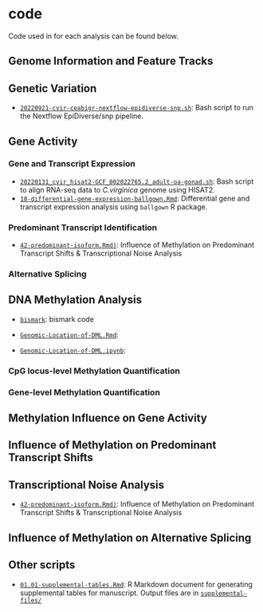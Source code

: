 # code

Code used in for each analysis can be found below.

## Genome Information and Feature Tracks



## Genetic Variation

- [`20220921-cvir-ceabigr-nextflow-epidiverse-snp.sh`](https://github.com/sr320/ceabigr/blob/main/code/20220921-cvir-ceabigr-nextflow-epidiverse-snp.sh): Bash script to run the Nextflow EpiDiverse/snp pipeline.

## Gene Activity

### Gene and Transcript Expression

- [`20220131_cvir_hisat2-GCF_002022765.2_adult-oa-gonad.sh`](https://github.com/sr320/ceabigr/blob/main/code/20220131_cvir_hisat2-GCF_002022765.2_adult-oa-gonad.sh): Bash script to align RNA-seq data to _C.virginica_ genome using HISAT2.
- [`18-differential-gene-expression-ballgown.Rmd`](https://github.com/sr320/ceabigr/blob/main/code/18-differential-gene-expression-ballgown.Rmd): Differential gene and transcript expression analysis using `ballgown` R package.

### Predominant Transcript Identification

- [`42-predominant-isoform.Rmd)`](https://github.com/sr320/ceabigr/blob/main/code/42-predominant-isoform.Rmd): Influence of Methylation on Predominant Transcript Shifts & Transcriptional Noise Analysis

### Alternative Splicing

## DNA Methylation Analysis

- [`bismark`](https://github.com/sr320/ceabigr/blob/main/code/01-bismark.sh): bismark code

- [`Genomic-Location-of-DML.Rmd`](https://github.com/sr320/ceabigr/blob/main/code/Genomic-Location-of-DML.Rmd):

- [`Genomic-Location-of-DML.ipynb`](https://github.com/sr320/ceabigr/blob/main/code/Genomic-Location-of-DML.ipynb):

### CpG locus-level Methylation Quantification

### Gene-level Methylation Quantification

## Methylation Influence on Gene Activity

## Influence of Methylation on Predominant Transcript Shifts

## Transcriptional Noise Analysis

- [`42-predominant-isoform.Rmd)`](https://github.com/sr320/ceabigr/blob/main/code/42-predominant-isoform.Rmd): Influence of Methylation on Predominant Transcript Shifts & Transcriptional Noise Analysis

## Influence of Methylation on Alternative Splicing


## Other scripts

- [`01.01-supplemental-tables.Rmd`](01.01-supplemental-tables.Rmd): R Markdown document for generating supplemental tables for manuscript. Output files are in [`supplemental-files/`](../supplemental-files/)
